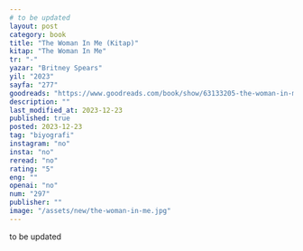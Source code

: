 ```yaml
---
# to be updated
layout: post
category: book
title: "The Woman In Me (Kitap)"
kitap: "The Woman In Me"
tr: "-"
yazar: "Britney Spears"
yil: "2023"
sayfa: "277"
goodreads: "https://www.goodreads.com/book/show/63133205-the-woman-in-me"
description: ""
last_modified_at: 2023-12-23
published: true
posted: 2023-12-23
tag: "biyografi"
instagram: "no"
insta: "no"
reread: "no"
rating: "5"
eng: ""
openai: "no"
num: "297"
publisher: ""
image: "/assets/new/the-woman-in-me.jpg"
---
```


to be updated
